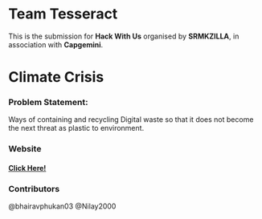 # Team Tesseract
This is the submission for **Hack With Us** organised by **SRMKZILLA**, in association with **Capgemini**.
# Climate Crisis

### Problem Statement:
Ways of containing and recycling Digital waste so that it does not become the next threat as plastic to environment.

### Website

#### <a href="https://6167fe4abd85c.site123.me/">Click Here!</a>

### Contributors

 @bhairavphukan03   @Nilay2000 
